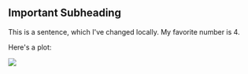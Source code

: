 Important Subheading
--------------------

This is a sentence, which I've changed locally. My favorite number is 4.

Here's a plot:

![](/tmp/RtmpGDan8B/test_files/figure-markdown_strict/unnamed-chunk-2-1.png)
